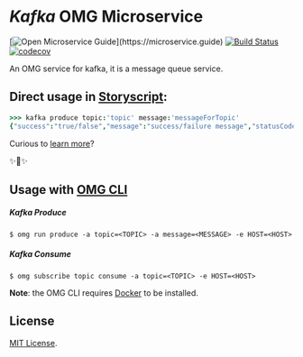 # _Kafka_ OMG Microservice

[![Open Microservice Guide](https://img.shields.io/badge/OMG%20Enabled-👍-green.svg?)](https://microservice.guide)
[![Build Status](https://travis-ci.com/omg-services/kafka.svg?branch=master)](https://travis-ci.com/omg-services/kafka)
[![codecov](https://codecov.io/gh/omg-services/kafka/branch/master/graph/badge.svg)](https://codecov.io/gh/omg-services/kafka)

An OMG service for kafka, it is a message queue service.

## Direct usage in [Storyscript](https://storyscript.io/):

```coffee
>>> kafka produce topic:'topic' message:'messageForTopic'
{"success":"true/false","message":"success/failure message","statusCode":"HTTPstatusCode"}
```

Curious to [learn more](https://docs.storyscript.io/)?

✨🍰✨

## Usage with [OMG CLI](https://www.npmjs.com/package/omg)
##### Kafka Produce
```shell
$ omg run produce -a topic=<TOPIC> -a message=<MESSAGE> -e HOST=<HOST>
```
##### Kafka Consume
```shell
$ omg subscribe topic consume -a topic=<TOPIC> -e HOST=<HOST>
```

**Note**: the OMG CLI requires [Docker](https://docs.docker.com/install/) to be installed.

## License
[MIT License](https://github.com/omg-services/kafka/blob/master/LICENSE).
